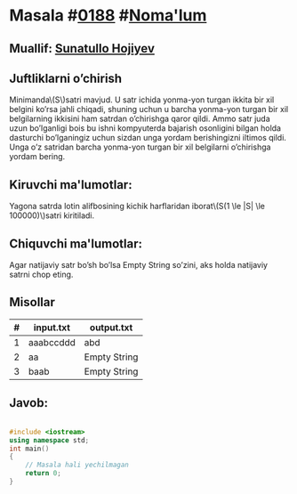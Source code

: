 
<h1>Masala #<a href="https://robocontest.uz/tasks/0188">0188</a> #<a href="https://robocontest.uz/tasks?category=1">Noma'lum</a></h1>
<h2> Muallif: <a href="https://robocontest.uz/profile/sunnat">Sunatullo Hojiyev</a></h2>
<h2>Juftliklarni o’chirish</h2>
<p>Minimanda\(S\)satri mavjud. U satr ichida yonma-yon turgan ikkita bir xil belgini ko’rsa jahli chiqadi, shuning uchun u barcha yonma-yon turgan bir xil belgilarning ikkisini ham satrdan o’chirishga qaror qildi. Ammo satr juda uzun bo’lganligi bois bu ishni kompyuterda bajarish osonligini bilgan holda dasturchi bo’lganingiz uchun sizdan unga yordam berishingizni iltimos qildi. Unga o’z satridan barcha yonma-yon turgan bir xil belgilarni o’chirishga yordam bering.</p>
<h2>Kiruvchi ma'lumotlar:</h2>
<p>Yagona satrda lotin alifbosining kichik harflaridan iborat\(S(1 \le |S| \le 100000)\)satri kiritiladi.</p>
<h2>Chiquvchi ma'lumotlar:</h2>
<p>Agar natijaviy satr bo’sh bo’lsa Empty String so’zini, aks holda natijaviy satrni chop eting.</p>
<h2>Misollar</h2>
<table>
    <thead>
        <tr>
            <th>#</th>
            <th>input.txt</th>
            <th>output.txt</th>
        </tr>
    </thead>
    <tbody>
            <tr>
                <td>1</td>
                <td>aaabccddd</td>
                <td>abd</td>
            </tr>
            <tr>
                <td>2</td>
                <td>aa</td>
                <td>Empty String</td>
            </tr>
            <tr>
                <td>3</td>
                <td>baab</td>
                <td>Empty String</td>
            </tr>
    </tbody>
    </table>
    
<h2>Javob:</h2>

######
```cpp
#include <iostream>
using namespace std;
int main()
{
    // Masala hali yechilmagan
    return 0;
}
```
